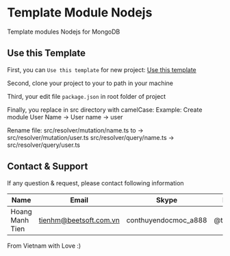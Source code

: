 # Template Module Nodejs

Template modules Nodejs for MongoDB

## Use this Template
First, you can `Use this template` for new project: [Use this template](https://github.com/tienhm7/template-nodejs-modules-mongodb/generate)

Second, clone your project to your to path in your machine

Third, your edit file `package.json` in root folder of project

Finally, you replace in src directory with camelCase:
Example: Create module User
Name -> User
name -> user

Rename file: 
src/resolver/mutation/name.ts to -> src/resolver/mutation/user.ts
src/resolver/query/name.ts -> src/resolver/query/user.ts


## Contact & Support

If any question & request, please contact following information

| Name            | Email                  | Skype                | Facebook       |
|-----------------|------------------------|----------------------|----------------|
| Hoang Manh Tien | tienhm@beetsoft.com.vn | conthuyendocmoc_a888 | @tiencntt2hust |

From Vietnam with Love :)